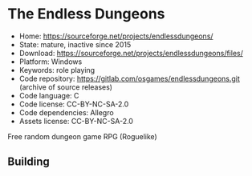 # The Endless Dungeons

- Home: https://sourceforge.net/projects/endlessdungeons/
- State: mature, inactive since 2015
- Download: https://sourceforge.net/projects/endlessdungeons/files/
- Platform: Windows
- Keywords: role playing
- Code repository: https://gitlab.com/osgames/endlessdungeons.git (archive of source releases)
- Code language: C
- Code license: CC-BY-NC-SA-2.0
- Code dependencies: Allegro
- Assets license: CC-BY-NC-SA-2.0

Free random dungeon game RPG (Roguelike)

## Building
